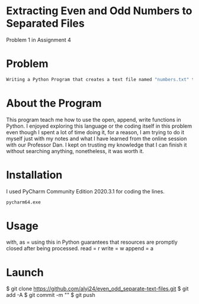 # Extracting Even and Odd Numbers to Separated Files
Problem 1 in Assignment 4
# Problem
```bash
Writing a Python Program that creates a text file named "numbers.txt" that will contaoin 20 integers and read it. Then, the program will extract the even and odd numbers to two different text files which named "even.txt" and "odd.txt" from the first created file.
```
# About the Program
This program teach me how to use the open, append, write functions in Python. I enjoyed exploring this language or the coding itself in this problem even though I spent a lot of time doing it, for a reason, I am trying to do it myself just with my notes and what I have learned from the online session with our Professor Dan. I kept on trusting my knowledge that I can finish it without searching anything, nonetheless, it was worth it.
# Installation
I used PyCharm Community Edition 2020.3.1 for coding the lines.
```bash
pycharm64.exe
```
# Usage
with, as = using this in Python guarantees that resources are promptly closed after being processed.
read = r
write = w
append = a
# Launch
$ git clone https://github.com/alyj24/even_odd_separate-text-files.git
$ git add -A
$ git commit -m ""
$ git push 
